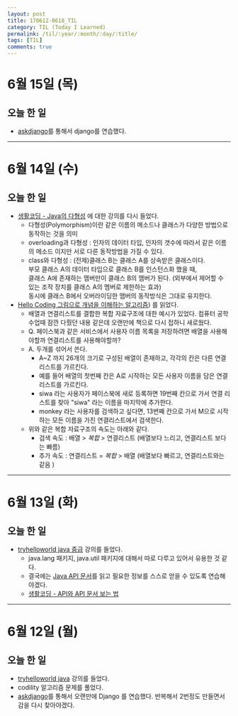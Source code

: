 ```yaml
---
layout: post
title: 170612-0618_TIL
category: TIL (Today I Learned)
permalink: /til/:year/:month/:day/:title/
tags: [TIL]
comments: true
---
```


# 6월 15일 (목)
## 오늘 한 일
- [askdjango](https://nomade.kr/vod/django/47/)를 통해서 django를 연습했다.

---

# 6월 14일 (수)
## 오늘 한 일
- [생활코딩 - Java의 다형성](https://opentutorials.org/course/1223/6127) 에 대한 강의를 다시 들었다.
  - 다형성(Polymorphism)이란 같은 이름의 메소드나 클래스가 다양한 방법으로 동작하는 것을 의미
  - overloading과 다형성 : 인자의 데이터 타입, 인자의 갯수에 따라서 같은 이름의 메소드 이지만 서로 다른 동작방법을 가질 수 있다.
  - class와 다형성 : (전제)클래스 B는 클래스 A를 상속받은 클래스이다.    
    부모 클래스 A의 데이터 타입으로 클래스 B를 인스턴스화 했을 때,   
    클래스 A에 존재하는 맴버만이 클래스 B의 맴버가 된다. (외부에서 제어할 수 있는 조작 장치를 클래스 A의 멤버로 제한하는 효과)    
    동시에 클래스 B에서 오버라이딩한 맴버의 동작방식은 그대로 유지한다.
- [Hello Coding 그림으로 개념을 이해하는 알고리즘](http://www.hanbit.co.kr/store/books/look.php?p_code=B5896248244)) 를 읽었다.
  - 배열과 연결리스트를 결합한 복합 자료구조에 대한 예시가 있었다. 컴퓨터 공학 수업때 잠깐 다뤘던 내용 같은데 오랜만에 책으로 다시 접하니 새로웠다.
  - Q. 페이스북과 같은 서비스에서 사용자 이름 목록을 저장하려면 배열을 사용해야할까 연결리스트를 사용해야할까?
  - A. 두개를 섞어서 쓴다.
    - A~Z 까지 26개의 크기로 구성된 배열이 존재하고, 각각의 칸은 다른 연결리스트를 가르킨다.
    - 예를 들어 배열의 첫번째 칸은 A로 시작하는 모든 사용자 이름을 담은 연결리스트를 가르킨다.
    - siwa 라는 사용자가 페이스북에 새로 등록하면 19번째 칸으로 가서 연결 리스트를 찾아 "siwa" 라는 이름을 마지막에 추가한다.
    - monkey 라는 사용자를 검색하고 싶다면, 13번째 칸으로 가서 M으로 시작하는 모든 이름을 가진 연결리스트에서 검색한다.
  - 위와 같은 복합 자료구조의 속도는 아래와 같다.
    - 검색 속도 : 배열 > _복합_ > 연결리스트 (배열보다 느리고, 연결리스트 보다는 빠름)
    - 추가 속도 : 연결리스트 = _복합_  > 배열 (배열보다 빠르고, 연결리스트와는 같음 )


---

# 6월 13일 (화)
## 오늘 한 일
- [tryhelloworld java 중급](http://tryhelloworld.co.kr/courses/%EC%9E%90%EB%B0%94-%EC%A4%91%EA%B8%89) 강의를 들었다.
  - java.lang 패키지, java.util 패키지에 대해서 따로 다루고 있어서 유용한 것 같다.
  - 결국에는 [Java API 문서](https://docs.oracle.com/javase/8/docs/api/)를 읽고 필요한 정보를 스스로 얻을 수 있도록 연습해야겠다.
  - [생활코딩 - API와 API 문서 보는 법](https://opentutorials.org/module/516/6222)

---

# 6월 12일 (월)
## 오늘 한 일
- [tryhelloworld java](http://tryhelloworld.co.kr/courses/%EC%9E%90%EB%B0%94-%EC%9E%85%EB%AC%B8) 강의를 들었다.
- codility 알고리즘 문제를 풀었다.
- [askdjango](https://nomade.kr/vod/django/47/)를 통해서 오랜만에 Django 를 연습했다. 반복해서 2번정도 만들면서 감을 다시 찾아야겠다.
